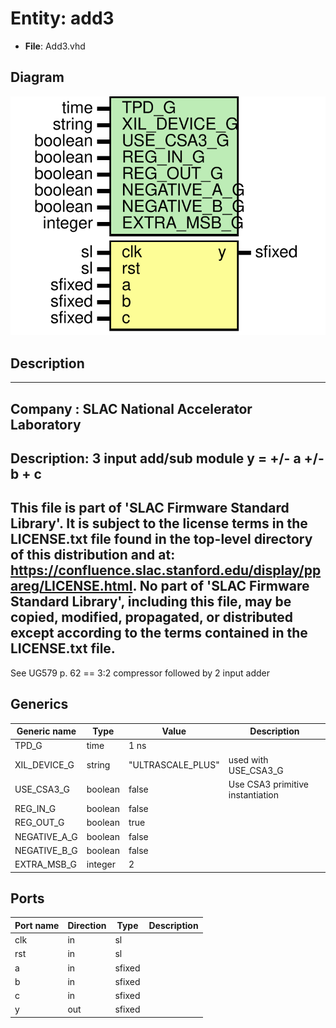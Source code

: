 # Entity: add3

- **File**: Add3.vhd
## Diagram

![Diagram](Add3.svg "Diagram")
## Description

-----------------------------------------------------------------------------
 Company    : SLAC National Accelerator Laboratory
-----------------------------------------------------------------------------
 Description: 3 input add/sub module y = +/- a +/- b + c
-----------------------------------------------------------------------------
 This file is part of 'SLAC Firmware Standard Library'.
 It is subject to the license terms in the LICENSE.txt file found in the
 top-level directory of this distribution and at:
    https://confluence.slac.stanford.edu/display/ppareg/LICENSE.html.
 No part of 'SLAC Firmware Standard Library', including this file,
 may be copied, modified, propagated, or distributed except according to
 the terms contained in the LICENSE.txt file.
-----------------------------------------------------------------------------
 See UG579 p. 62 == 3:2 compressor followed by 2 input adder
## Generics

| Generic name | Type    | Value             | Description                       |
| ------------ | ------- | ----------------- | --------------------------------- |
| TPD_G        | time    | 1 ns              |                                   |
| XIL_DEVICE_G | string  | "ULTRASCALE_PLUS" |  used with USE_CSA3_G             |
| USE_CSA3_G   | boolean | false             |  Use CSA3 primitive instantiation |
| REG_IN_G     | boolean | false             |                                   |
| REG_OUT_G    | boolean | true              |                                   |
| NEGATIVE_A_G | boolean | false             |                                   |
| NEGATIVE_B_G | boolean | false             |                                   |
| EXTRA_MSB_G  | integer | 2                 |                                   |
## Ports

| Port name | Direction | Type   | Description |
| --------- | --------- | ------ | ----------- |
| clk       | in        | sl     |             |
| rst       | in        | sl     |             |
| a         | in        | sfixed |             |
| b         | in        | sfixed |             |
| c         | in        | sfixed |             |
| y         | out       | sfixed |             |
